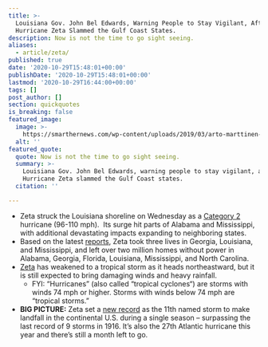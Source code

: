 ```yaml
---
title: >-
  Louisiana Gov. John Bel Edwards, Warning People to Stay Vigilant, After
  Hurricane Zeta Slammed the Gulf Coast States.
description: Now is not the time to go sight seeing.
aliases:
  - article/zeta/
published: true
date: '2020-10-29T15:48:01+00:00'
publishDate: '2020-10-29T15:48:01+00:00'
lastmod: '2020-10-29T16:44:00+00:00'
tags: []
post_author: []
section: quickquotes
is_breaking: false
featured_image:
  image: >-
    https://smarthernews.com/wp-content/uploads/2019/03/arto-marttinen-145984-unsplash-min-scaled.jpg
  alt: ''
featured_quote:
  quote: Now is not the time to go sight seeing.
  summary: >-
    Louisiana Gov. John Bel Edwards, warning people to stay vigilant, after
    Hurricane Zeta slammed the Gulf Coast states.
  citation: ''

---
```

*   Zeta struck the Louisiana shoreline on Wednesday as a [Category 2](https://www.nhc.noaa.gov/aboutsshws.php) hurricane (96-110 mph).  Its surge hit parts of Alabama and Mississippi, with additional devastating impacts expanding to neighboring states.
*   Based on the latest [reports](https://www.nbcnews.com/news/us-news/3-dead-millions-without-power-after-zeta-sweeps-southern-states-n1245235), Zeta took three lives in Georgia, Louisiana, and Mississippi, and left over two million homes without power in Alabama, Georgia, Florida, Louisiana, Mississippi, and North Carolina.
*   [Zeta](https://www.nhc.noaa.gov/text/MIATCDAT3.shtml) has weakened to a tropical storm as it heads northeastward, but it is still expected to bring damaging winds and heavy rainfall.
    *   FYI: “Hurricanes” (also called “tropical cyclones“) are storms with winds 74 mph or higher. Storms with winds below 74 mph are “tropical storms.”
*   **BIG PICTURE:** Zeta set a [new record](https://apnews.com/article/donald-trump-virus-outbreak-alabama-kay-ivey-mississippi-62ac94b1114344c592f11fef63d5b87a) as the 11th named storm to make landfall in the continental U.S. during a single season – surpassing the last record of 9 storms in 1916. It’s also the 27th Atlantic hurricane this year and there’s still a month left to go.